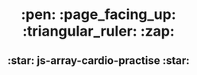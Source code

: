 # 
<h1 align="center">
  :pen: :page_facing_up: :triangular_ruler: :zap:
</h1>

<h2 align="center">
:star: js-array-cardio-practise :star:
</h2>
